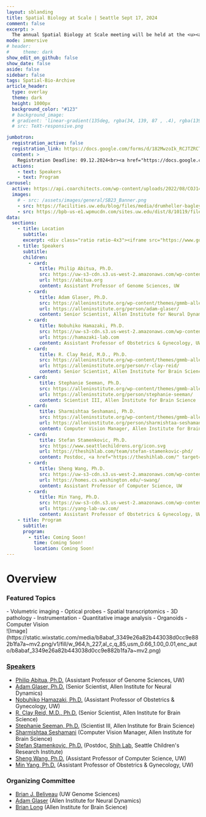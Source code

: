 ```yaml
---
layout: sblanding
title: Spatial Biology at Scale | Seattle Sept 17, 2024
comment: false
excerpt: >
  The annual Spatial Biology at Scale meeting will be held at the <u><a href="#" data-bs-toggle="modal" data-bs-target="#Location" >Foege South</a></u> building at the University of Washington.
mode: immersive
# header:
#     theme: dark
show_edit_on_github: false
show_date: false
aside: false
sidebar: false
tags: Spatial-Bio-Archive
article_header:
  type: overlay
  theme: dark
  height: 1000px
  background_color: "#123"
  # background_image:
  # gradient: 'linear-gradient(135deg, rgba(34, 139, 87 , .4), rgba(139, 34, 139, .4))'
  # src: TeXt-responsive.png

jumbotron:
  registration_active: false
  registration_link: https://docs.google.com/forms/d/182MwzoIk_RCJTZRCTxq8SW4OFVjS3FI1iZYHOKjjPs4
  content: >
    Registration Deadline: 09.12.2024<br><a href="https://docs.google.com/forms/d/17jxd3_gJlVtQc7jSV-Ru0RUm6spuXVPDlcpfmqGksw8" target="_blank" rel="noreferrer noopener">Poster Abstract Submission</a> Deadline: 09.12.2024
  actions:
    - text: Speakers
    - text: Program
carousel:
  active: https://api.coarchitects.com/wp-content/uploads/2022/08/COJ148_N2145_print.jpg
  images:
    # - src: /assets/images/general/SB23_Banner.png
    - src: https://facilities.uw.edu/blog/files/media/drumheller-bagley-hero.jpg
    - src: https://bpb-us-e1.wpmucdn.com/sites.uw.edu/dist/8/10119/files/2020/12/Foege_Hall-1241.jpg
data:
  sections:
    - title: Location
      subtitle:
      excerpt: <div class="ratio ratio-4x3"><iframe src="https://www.google.com/maps/embed?pb=!1m18!1m12!1m3!1d671.9147319563219!2d-122.31313192402544!3d47.65219439318942!2m3!1f0!2f0!3f0!3m2!1i1024!2i768!4f13.1!3m3!1m2!1s0x549014ede4bdea51%3A0x5d0ff1cf2aed917f!2sWilliam%20H.%20Foege%20Hall%2C%203720%2015th%20Ave%20NE%2C%20Seattle%2C%20WA%2098105!5e0!3m2!1sen!2sus!4v1690266880096!5m2!1sen!2sus" width="800" height="600" style="border:0;" allowfullscreen="" loading="lazy" referrerpolicy="no-referrer-when-downgrade"></iframe></div>
    - title: Speakers
      subtitle:
      children:
        - card:
            title: Philip Abitua, Ph.D.
            src: https://uw-s3-cdn.s3.us-west-2.amazonaws.com/wp-content/uploads/sites/98/2014/09/07214451/W-Logo_Purple_Hex.png
            url: https://abitua.org
            content: Assistant Professor of Genome Sciences, UW
        - card:
            title: Adam Glaser, Ph.D.
            src: https://alleninstitute.org/wp-content/themes/gmmb-allen/images/allen-logo.svg # https://alleninstitute.org/wp-content/uploads/2022/12/adam-glaser-web.png
            url: https://alleninstitute.org/person/adam-glaser/
            content: Senior Scientist, Allen Institute for Neural Dynamics
        - card:
            title: Nobuhiko Hamazaki, Ph.D.
            src: https://uw-s3-cdn.s3.us-west-2.amazonaws.com/wp-content/uploads/sites/98/2014/09/07214451/W-Logo_Purple_Hex.png
            url: https://hamazaki-lab.com
            content: Assistant Professor of Obstetrics & Gynecology, UW
        - card:
            title: R. Clay Reid, M.D., Ph.D.
            src: https://alleninstitute.org/wp-content/themes/gmmb-allen/images/allen-logo.svg
            url: https://alleninstitute.org/person/r-clay-reid/
            content: Senior Scientist, Allen Institute for Brain Science
        - card:
            title: Stephanie Seeman, Ph.D.
            src: https://alleninstitute.org/wp-content/themes/gmmb-allen/images/allen-logo.svg
            url: https://alleninstitute.org/person/stephanie-seeman/
            content: Scientist III, Allen Institute for Brain Science
        - card:
            title: Sharmishtaa Seshamani, Ph.D.
            src: https://alleninstitute.org/wp-content/themes/gmmb-allen/images/allen-logo.svg # https://alleninstitute.org/wp-content/uploads/2022/12/sharmishtaa_seshamani_web-new.jpg
            url: https://alleninstitute.org/person/sharmishtaa-seshamani/
            content: Computer Vision Manager, Allen Institute for Brain Science
        - card:
            title: Stefan Stamenkovic, Ph.D.
            src: https://www.seattlechildrens.org/icon.svg
            url: https://theshihlab.com/team/stefan-stamenkovic-phd/
            content: Postdoc, <a href="https://theshihlab.com/" target="_blank" rel="noreferrer noopener">Shih Lab</a>, Seattle Children's Research Institute
        - card:
            title: Sheng Wang, Ph.D.
            src: https://uw-s3-cdn.s3.us-west-2.amazonaws.com/wp-content/uploads/sites/98/2014/09/07214451/W-Logo_Purple_Hex.png
            url: https://homes.cs.washington.edu/~swang/
            content: Assistant Professor of Computer Science, UW
        - card:
            title: Min Yang, Ph.D.
            src: https://uw-s3-cdn.s3.us-west-2.amazonaws.com/wp-content/uploads/sites/98/2014/09/07214451/W-Logo_Purple_Hex.png
            url: https://yang-lab-uw.com/
            content: Assistant Professor of Obstetrics & Gynecology, UW
    - title: Program
      subtitle:
      program:
        - title: Coming Soon!
          time: Coming Soon!
          location: Coming Soon!
---
```


# Overview

### Featured Topics

<div class="row">
<div class="col-md-5 col-12" markdown="1">
- Volumetric imaging
- Optical probes
- Spatial transcriptomics
- 3D pathology
- Instrumentation
- Quantitative image analysis
- Organoids
- Computer Vision
</div>
<!-- <div class="col"></div> -->
<div class="col-md-7 col-12 d-flex align-items-center justify-content-start" markdown="1">
<!-- ![Image](/assets/images/general/SB23_Banner.png) -->
![Image](https://static.wixstatic.com/media/b8abaf_3349e26a82b443038d0cc9e882b1fa7a~mv2.png/v1/fill/w_964,h_227,al_c,q_85,usm_0.66_1.00_0.01,enc_auto/b8abaf_3349e26a82b443038d0cc9e882b1fa7a~mv2.png)
</div>
</div>

### <a href="#" data-bs-toggle="modal" data-bs-target="#Speakers">Speakers</a>

- [Philip Abitua, Ph.D.](https://abitua.org) (Assistant Professor of Genome Sciences, UW)
- [Adam Glaser, Ph.D.](https://alleninstitute.org/person/adam-glaser/) (Senior Scientist, Allen Institute for Neural Dynamics)
- [Nobuhiko Hamazaki, Ph.D.](https://hamazaki-lab.com) (Assistant Professor of Obstetrics & Gynecology, UW)
- [R. Clay Reid, M.D., Ph.D.](https://alleninstitute.org/person/r-clay-reid/) (Senior Scientist, Allen Institute for Brain Science)
- [Stephanie Seeman, Ph.D.](https://alleninstitute.org/person/stephanie-seeman/) (Scientist III, Allen Institute for Brain Science)
- [Sharmishtaa Seshamani](https://alleninstitute.org/person/sharmishtaa-seshamani/) (Computer Vision Manager, Allen Institute for Brain Science)
- [Stefan Stamenkovic, Ph.D.](https://theshihlab.com/team/stefan-stamenkovic-phd/) (Postdoc, [Shih Lab](https://theshihlab.com/), Seattle Children's Research Institute)
- [Sheng Wang, Ph.D.](https://homes.cs.washington.edu/~swang/) (Assistant Professor of Computer Science, UW)
- [Min Yang, Ph.D.](https://yang-lab-uw.com/) (Assistant Professor of Obstetrics & Gynecology, UW)

### Organizing Committee

- [Brian J. Beliveau](https://www.gs.washington.edu/faculty/beliveau.htm) (UW Genome Sciences)
- [Adam Glaser](https://alleninstitute.org/person/adam-glaser/) (Allen Institute for Neural Dynamics)
- [Brian Long](https://alleninstitute.org/person/brian-long/) (Allen Institute for Brain Science)

<!-- ### Sponsors

<div class="container text-center mb-3">
<div class="row align-items-center">
<div class="col-md-3 col-6" markdown="1">
![Image](/assets/images/sponsors/Alpenglow.png)
</div>
<div class="col-md-3 col-6" markdown="1">
![Image](/assets/images/sponsors/Leica.png)
</div>
<div class="col-md-3 col-6" markdown="1">
![Image](/assets/images/sponsors/Miltenyi.svg)
</div>
<div class="col-md-3 col-6" markdown="1">
![Image](/assets/images/sponsors/Nanostring.svg)
</div>
<div class="col-md-3 col-6" markdown="1">
![Image](/assets/images/sponsors/Nikon.jpg)
</div>
<div class="col-md-3 col-6" markdown="1">
![Image](/assets/images/sponsors/ONI_Black.png)
</div>
<div class="col-md-3 col-6" markdown="1">
![Image](/assets/images/sponsors/Vizgen.svg)
</div>
<div class="col-md-3 col-6" markdown="1">
![Image](/assets/images/sponsors/WRF.svg)
</div>
<div class="col-md-3 col-6" markdown="1">
![Image](/assets/images/sponsors/Zeiss.svg)
</div>
</div>
</div> -->
